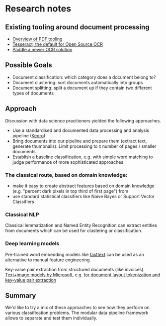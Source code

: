 # Research notes

## Existing tooling around document processing

- [Overview of PDF tooling](https://johannesfilter.com/python-and-pdf-a-review-of-existing-tools/)
- [Tesseract, the default for Open Source OCR](https://tesseract-ocr.github.io/tessdoc/)
- [Paddle a newer OCR solution](https://github.com/PaddlePaddle/PaddleOCR)

## Possible Goals

- Document classification: which category does a document belong to?
- Document clustering: sort documents automatically into groups
- Document splitting: split a document up if they contain two different types of documents


## Approach

Discussion with data science pracitioners yielded the following approaches.

- Use a standardised and documented data processing and analysis pipeline ([Kedro](https://kedro.readthedocs.io/))
- Bring documents into our pipeline and prepare them (extract text, generate thumbnails). Limit processing to `X` number of pages / smaller documents.
- Establish a baseline classification, e.g. with simple word matching to judge performance of more sophisticated approaches


### The classical route, based on domain knowledge:

- make it easy to create abstract features based on domain knowledge (e.g. "percent dark pixels in top third of first page") from 
- use standard statistical classifiers like Naive Bayes or Support Vector Classifiers

### Classical NLP

Classical lemmatization and Named Entity Recognition can extract entities from documents which can be used for clustering or classification.

### Deep learning models

Pre-trained word embedding models like [fasttext](https://fasttext.cc/) can be used as an alternative to manual feature engineering.

Key-value pair extraction from structured documents (like invoices). [Text+image models by Microsoft](https://github.com/microsoft/unilm), e.g. [for document layout tokenization and key-value pair extraction](https://huggingface.co/docs/transformers/main/model_doc/layoutxlm)


## Summary

We'd like to try a mix of these approaches to see how they perform on various classification problems. The modular data pipeline framework allows to separate and test them individually.
